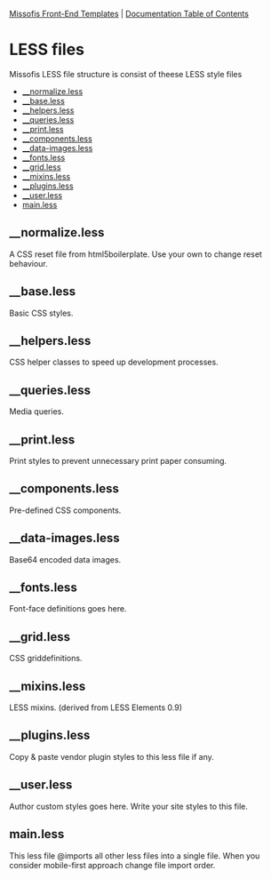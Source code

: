 [Missofis Front-End Templates](http://missofis.com) | [Documentation Table of Contents](TOC.md)

# LESS files

Missofis LESS file structure is consist of theese LESS style files

* [__normalize.less](../less/__normalize.less)
* [__base.less](../less/__base.less)
* [__helpers.less](../less/__helpers.less)
* [__queries.less](../less/__queries.less)
* [__print.less](../less/__print.less)
* [__components.less](../less/__components.less)
* [__data-images.less](../less/__data-images.less)
* [__fonts.less](../less/__fonts.less)
* [__grid.less](../less/__grid.less)
* [__mixins.less](../less/__mixins.less)
* [__plugins.less](../less/__plugins.less)
* [__user.less](../less/__user.less)
* [main.less](../less/main.less)

## __normalize.less

A CSS reset file from html5boilerplate. Use your own to change reset behaviour.

## __base.less

Basic CSS styles.

## __helpers.less

CSS helper classes to speed up development processes.

## __queries.less

Media queries.

## __print.less

Print styles to prevent unnecessary print paper consuming.

## __components.less

Pre-defined CSS components.

## __data-images.less

Base64 encoded data images.

## __fonts.less

Font-face definitions goes here.

## __grid.less

CSS griddefinitions.

## __mixins.less

LESS mixins. (derived from LESS Elements 0.9)

## __plugins.less

Copy & paste vendor plugin styles to this less file if any.

## __user.less

Author custom styles goes here. Write your site styles to this file.

## main.less

This less file @imports all other less files into a single file. When you consider mobile-first approach change file import order.